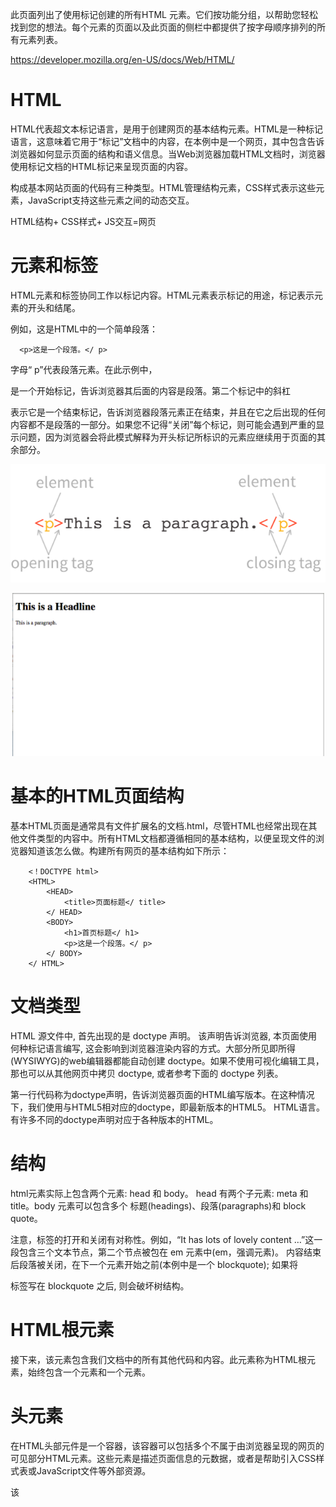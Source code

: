此页面列出了使用标记创建的所有HTML 元素。它们按功能分组，以帮助您轻松找到您的想法。每个元素的页面以及此页面的侧栏中都提供了按字母顺序排列的所有元素列表。

https://developer.mozilla.org/en-US/docs/Web/HTML/

# HTML

HTML代表超文本标记语言，是用于创建网页的基本结构元素。HTML是一种标记语言，这意味着它用于“标记”文档中的内容，在本例中是一个网页，其中包含告诉浏览器如何显示页面的结构和语义信息。当Web浏览器加载HTML文档时，浏览器使用标记文档的HTML标记来呈现页面的内容。

构成基本网站页面的代码有三种类型。HTML管理结构元素，CSS样式表示这些元素，JavaScript支持这些元素之间的动态交互。

HTML结构+ CSS样式+ JS交互=网页

# 元素和标签

HTML元素和标签协同工作以标记内容。HTML元素表示标记的用途，标记表示元素的开头和结尾。

例如，这是HTML中的一个简单段落：

      <p>这是一个段落。</ p>
      
字母“ p”代表段落元素。在此示例中，<p>是一个开始标记，告诉浏览器其后面的内容是段落。第二个标记中的斜杠</p>表示它是一个结束标记，告诉浏览器段落元素正在结束，并且在它之后出现的任何内容都不是段落的一部分。如果您不记得“关闭”每个标记，则可能会遇到严重的显示问题，因为浏览器会将此模式解释为开头标记所标识的元素应继续用于页面的其余部分。

![](https://github.com/linbearababy/phthon-deep-/blob/master/catagory/python%20%E7%88%AC%E8%99%AB/pictures/%E5%B1%8F%E5%B9%95%E5%BF%AB%E7%85%A7%202019-05-30%2016.24.20.png)

![](https://github.com/linbearababy/phthon-deep-/blob/master/catagory/python%20%E7%88%AC%E8%99%AB/pictures/%E5%B1%8F%E5%B9%95%E5%BF%AB%E7%85%A7%202019-05-30%2016.25.16.png)

# 基本的HTML页面结构
基本HTML页面是通常具有文件扩展名的文档.html，尽管HTML也经常出现在其他文件类型的内容中。所有HTML文档都遵循相同的基本结构，以便呈现文件的浏览器知道该怎么做。构建所有网页的基本结构如下所示：

        <！DOCTYPE html>
        <HTML>
            <HEAD>
                <title>页面标题</ title>
            </ HEAD>
            <BODY>
                <h1>首页标题</ h1>
                <p>这是一个段落。</ p>
            </ BODY>
        </ HTML>
        
# 文档类型
HTML 源文件中, 首先出现的是 doctype 声明。 该声明告诉浏览器, 本页面使用何种标记语言编写, 这会影响到浏览器渲染内容的方式。大部分所见即所得(WYSIWYG)的web编辑器都能自动创建 doctype。如果不使用可视化编辑工具，那也可以从其他网页中拷贝 doctype, 或者参考下面的 doctype 列表。

第一行代码<!DOCTYPE html>称为doctype声明，告诉浏览器页面的HTML编写版本。在这种情况下，我们使用与HTML5相对应的doctype，即最新版本的HTML5。 HTML语言。有许多不同的doctype声明对应于各种版本的HTML。

# 结构

html元素实际上包含两个元素: head 和 body。 head 有两个子元素: meta 和 title。body 元素可以包含多个 标题(headings)、段落(paragraphs)和 block quote。

注意，标签的打开和关闭有对称性。例如，“It has lots of lovely content …”这一段包含三个文本节点，第二个节点被包在 em 元素中(em，强调元素)。 内容结束后段落被关闭，在下一个元素开始之前(本例中是一个 blockquote); 如果将 </p> 标签写在 blockquote 之后, 则会破坏树结构。

# HTML根元素
接下来，该<html>元素包含我们文档中的所有其他代码和内容。此元素称为HTML根元素，始终包含一个<head>元素和一个<body>元素。
      
# 头元素
在HTML头部元件是一个容器，该容器可以包括多个不属于由浏览器呈现的网页的可见部分HTML元素。这些元素是描述页面信息的元数据，或者是帮助引入CSS样式表或JavaScript文件等外部资源。

该<title>元素是需要被包含在范围内的唯一元素<head>标签。此元素中的内容在浏览器的选项卡中显示为页面标题，也是搜索引擎用于标识页面标题的内容。

可以在<head>元素内使用的所有HTML元素都是：

<base>  
<link>
<meta>
<noscript>
<script>
<style>
<title> （需要）
      
      base 定义了页面上的链接或资源的 baseURL, 打开链接内容所对应的基地址。

      link 指向某种类型的资源, 通常是CSS样式表, 提供了如何展示网页上各种元素的说明。

      meta 提供了额外的信息; 例如, 字符编码, 页面的内容摘要, 指示搜索引擎是否应该索引内容, 等等。

      object 代表一个通用的、多功能的媒体对象容器

      script 用于嵌入脚本, 或者引入外部脚本.

      style 用于嵌入样式(页面内)

# 身体元素
HTML文档中只能有一个元素，因为此元素是保存文档内容的容器。您在浏览器中呈现的所有内容都包含在此元素中。在上面的示例中，页面的内容是标题和简单段落。 <body>
      
      
      
嵌套
您可能已经注意到我一直将HTML元素称为“容器”。这是因为正确的“嵌套”是编写HTML的关键部分，可以在所有浏览器中使用，将呈现所有内容，屏幕阅读器可读取，以及将能够成为CSS和JavaScript的目标。就HTML而言，嵌套意味着你认为它可能意味着什么：每个元素进入另一个元素，就像嵌套玩偶在物理上“嵌套”在彼此之内。

例如，我们上面概述的基本页面结构是有效的HTML，因为每个元素的开始标记都有一个结束标记，并且完全包含其中的任何其他元素。

我已经使用HTML注释来标记我们用来显示哪些标签是打开标签以及哪些标签是关闭标签的示例，因此您可以看到每个元素是如何嵌套的。在HTML中，这是两者之间的任何内容<!--，并-->是不会被浏览器渲染的评论。

            <！DOCTYPE html> <！ -  doctype declaration  - >
            <html> <！ - 打开HTML标记 - >
                <head> <！ - 打开头标记 - >
                    <title>页面标题</ title> <！ - 标题标签 - >
                </ head> <！ - 关闭头标记 - >
                <body> <！ - 打开body标签 - >
                    <h1>首页标题</ h1> <！ -  h1标题 - >
                    <p>这是一个段落。</ p> <！ -  paragraph  - >
                </ body> <！ - 关闭身体标签 - >
            </ html> <！ - 关闭HTML标记 - >
请记住，开发人员使用缩进来帮助确保其HTML正确嵌套并确保所有开始标记都具有相应的结束标记。就像HTML注释一样，浏览器不会在代码中显示缩进，这些格式化模式只是为了帮助提高代码的可读性。

# 结构概括
![](https://github.com/linbearababy/phthon-deep-/blob/master/catagory/python%20%E7%88%AC%E8%99%AB/pictures/%E5%B1%8F%E5%B9%95%E5%BF%AB%E7%85%A7%202019-05-30%2016.48.32.png)

(1) header:
(2)content
(3) footer

每个网页都可以看源代码，
是不是可以看到很多代码用<>尖括号组成这就是标签</>有斜杠就叫标签的闭合也可以理解为<开始></结束>


